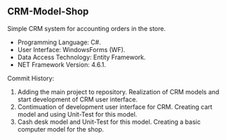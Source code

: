 ## CRM-Model-Shop
Simple CRM system for accounting orders in the store.

* Programming Language: C#.
* User Interface: WindowsForms (WF).
* Data Access Technology: Entity Framework.
* NET Framework Version: 4.6.1.

Commit History:
1. Adding the main project to repository. Realization of CRM models and start development of CRM user interface.
2. Contimuation of development user interface for CRM. Creating cart model and using Unit-Test for this model.
3. Cash desk model and Unit-Test for this model. Creating a basic computer model for the shop.

